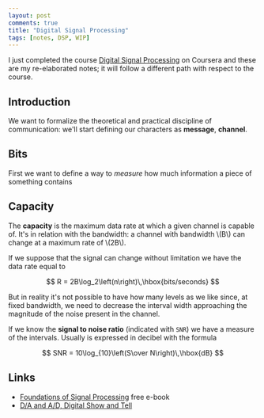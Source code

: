 ```yaml
---
layout: post
comments: true
title: "Digital Signal Processing"
tags: [notes, DSP, WIP]
---
```


I just completed the course [Digital Signal Processing](https://www.coursera.org/learn/dsp) on Coursera
and these are my re-elaborated notes; it will follow a different path with respect to the
course.

## Introduction

We want to formalize the theoretical and practical discipline of communication: we'll start defining
our characters as **message**, **channel**.

## Bits

First we want to define a way to _measure_ how much information a piece of something contains

## Capacity

The **capacity** is the maximum data rate at which a given channel is capable of. It's in relation
with the bandwidth: a channel with bandwidth \\(B\\) can change at a maximum rate of \\(2B\\).

If we suppose that the signal can change without limitation we have the data rate equal to

$$
R = 2B\log_2\left(n\right)\,\hbox{bits/seconds}
$$

But in reality it's not possible to have how many levels as we like since, at fixed bandwidth, we need
to decrease the interval width approaching the magnitude of the noise present in the channel.

If we know the **signal to noise ratio** (indicated with ``SNR``) we have a measure of the intervals.
Usually is expressed in decibel with the formula

$$
SNR = 10\log_{10}\left(S\over N\right)\,\hbox{dB}
$$

## Links

 - [Foundations of Signal Processing](http://www.fourierandwavelets.org/FSP_v1.1_2014.pdf) free e-book
 - [D/A and A/D, Digital Show and Tell](https://www.youtube.com/watch?v=cIQ9IXSUzuM)
